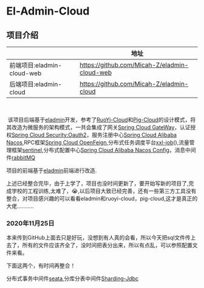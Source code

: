 # El-Admin-Cloud

## 项目介绍

|                            | 地址                                         |
| -------------------------- | -------------------------------------------- |
| 前端项目:eladmin-cloud-web | https://github.com/Micah-Z/eladmin-cloud-web |
| 后端项目:eladmin-cloud     | https://github.com/Micah-Z/eladmin-cloud     |

​	

​		该项目后端基于[eladmin](https://el-admin.vip/)开发，参考了[RuoYi-Cloud](https://doc.ruoyi.vip/ruoyi-cloud/)和[Pig-Cloud](https://www.pig4cloud.com/)的设计模式，将其改造为微服务的架构模式，一共会集成了网关[Spring Cloud GateWay](https://docs.spring.io/spring-cloud-gateway/docs/2.2.4.RELEASE/reference/html/#gateway-starter)，认证授权[Spring Cloud Security:Oauth2](https://projects.spring.io/spring-security-oauth/docs/oauth2.html)，服务注册中心[Spring Cloud Alibaba Nacos](https://nacos.io/zh-cn/),RPC框架[Spring Cloud OpenFeign](https://docs.spring.io/spring-cloud-openfeign/docs/2.2.4.RELEASE/reference/html/),分布式任务调度平台[xxl-job](https://github.com/xuxueli/xxl-job)(),流量管理框架[sentinel](https://github.com/alibaba/Sentinel),分布式配置中心[Spring Cloud Alibaba Nacos Config](https://nacos.io/zh-cn/docs/what-is-nacos.html)，消息中间件[rabbitMQ](https://www.rabbitmq.com/)

项目的前端基于[eladmin](https://github.com/elunez/eladmin-web)前端进行改造.

上述已经整合完毕，由于上学了，项目也没时间更新了，要开始写新的项目了,完成学校的工程训练,太难了，:sob:,以后项目大致已经完善，还有一些第三方工具没有整合，对项目感兴趣的可以看看eladmin和ruoyi-cloud，pig-cloud,这才是真正的大佬...........

### 2020年11月25日

本来传到GitHub上面去只是好玩，没想到有人真的会看，所以今天把sql文件传上去了，所有的文件应该齐全了，没时间把表分出来，所以有点乱，可以参照配置文件来看。

下面这两个，有时间再整合！

分布式事务中间件[seata](https://github.com/seata/seata),分库分表中间件[Sharding-Jdbc](http://shardingsphere.apache.org/)

​		

​		

